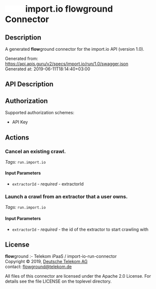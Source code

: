 # ![LOGO](logo.png) import.io **flow**ground Connector

## Description

A generated **flow**ground connector for the import.io API (version 1.0).

Generated from: https://api.apis.guru/v2/specs/import.io/run/1.0/swagger.json<br/>
Generated at: 2019-06-11T18:14:40+03:00

## API Description



## Authorization

Supported authorization schemes:
- API Key
## Actions

### Cancel an existing crawl.

*Tags:* `run.import.io`

#### Input Parameters
* `extractorId` - _required_ - extractorId

### Launch a crawl from an extractor that a user owns.

*Tags:* `run.import.io`

#### Input Parameters
* `extractorId` - _required_ - the id of the extractor to start crawling with

## License

**flow**ground :- Telekom iPaaS / import-io-run-connector<br/>
Copyright © 2019, [Deutsche Telekom AG](https://www.telekom.de)<br/>
contact: flowground@telekom.de

All files of this connector are licensed under the Apache 2.0 License. For details
see the file LICENSE on the toplevel directory.
